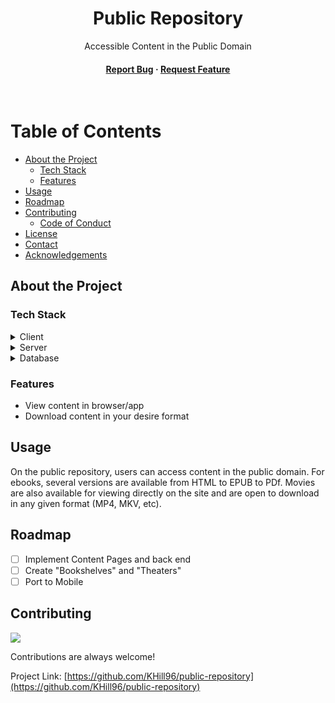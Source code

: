<div align="center">

  <h1>Public Repository</h1>
  
  <p>
    Accessible Content in the Public Domain 
  </p>


   
<h4>
   <a href="https://github.com/KHill96/public-repository/issues/">Report Bug</a>
  <span> · </span>
    <a href="https://github.com/KHill96/public-repository/issues/">Request Feature</a>
  </h4>
</div>

<br />

<!-- Table of Contents -->
# Table of Contents

- [About the Project](#about-the-project)
  * [Tech Stack](#tech-stack)
  * [Features](#features)
- [Usage](#usage)
- [Roadmap](#roadmap)
- [Contributing](#contributing)
  * [Code of Conduct](#code-of-conduct)
- [License](#license)
- [Contact](#contact)
- [Acknowledgements](#acknowledgements)
  

<!-- About the Project -->
## About the Project




<!-- TechStack -->
### Tech Stack

<details>
  <summary>Client</summary>
  <ul>
    <li><a href="https://reactjs.org/">React.js</a></li>
    <li><a href="https://react-bootstrap.github.io/">React Bootstrap</a></li>
  </ul>
</details>

<details>
  <summary>Server</summary>
  <ul>
    <li><a href="https://expressjs.com/">Express.js</a></li>
  </ul>
</details>

<details>
<summary>Database</summary>
  <ul>
    <li>To Be Determined (Most Likely MySQL or MongoDB)</li>
  </ul>
</details>



<!-- Features -->
### Features

- View content in browser/app
- Download content in your desire format
 




<!-- Usage -->
## Usage
On the public repository, users can access content in the public domain. For ebooks, several versions are available from HTML to EPUB to PDf. Movies are also available for viewing directly on the site and are open to download in any given format (MP4, MKV, etc). 

<!-- Roadmap -->
## Roadmap

* [ ] Implement Content Pages and back end
* [ ] Create "Bookshelves" and "Theaters"
* [ ] Port to Mobile

<!-- Contributing -->
## Contributing

<a href="https://github.com/KHill96/public-repository/graphs/contributors">
  <img src="https://contrib.rocks/image?repo=KHill96/public-repository" />
</a>


Contributions are always welcome!



Project Link: [https://github.com/KHill96/public-repository](https://github.com/KHill96/public-repository)

